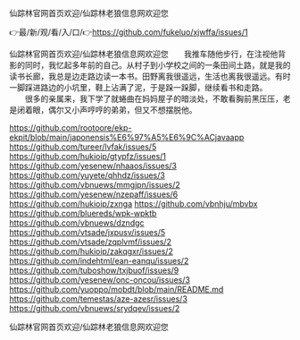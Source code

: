 仙踪林官网首页欢迎/仙踪林老狼信息网欢迎您

👉最/新/观/看/入/口/👉https://github.com/fukeluo/xjwffa/issues/1

仙踪林官网首页欢迎/仙踪林老狼信息网欢迎您　　我推车随他步行，在注视他背影的同时，我忆起多年前的自己。从村子到小学校之间的一条田间土路，就是我的读书长廊，我总是边走路边读一本书。田野离我很遥远，生活也离我很遥远。有时一脚踩进路边的小坑里，鞋上沾满了泥，于是跺一跺脚，继续看书和走路。
　　很多的亲属来，我下学了就蜷曲在妈妈屋子的暗淡处，不敢看胸前黑压压，老是闭着眼，偶尔又小声哼哼的弟弟，但又不想摆脱他。


https://github.com/rootoore/ekp-ekpit/blob/main/japonensis%E6%97%A5%E6%9C%ACjavaapp
https://github.com/tureer/lvfak/issues/5
https://github.com/hukioip/gtypfz/issues/1
https://github.com/yesenew/nhaaos/issues/3
https://github.com/yuyete/qhhdz/issues/3
https://github.com/vbnuews/mmgjpn/issues/2
https://github.com/yesenew/nzepaff/issues/6
https://github.com/hukioip/zxnga
https://github.com/vbnhju/mbvbx
https://github.com/bluereds/wpk-wpktb
https://github.com/vbnuews/dzndgc
https://github.com/vtsade/jxpusv/issues/5
https://github.com/vtsade/zqplvmf/issues/2
https://github.com/hukioip/zakqgxr/issues/2
https://github.com/indehtml/ean-eanqu/issues/2
https://github.com/tuboshow/txjbuof/issues/9
https://github.com/yesenew/onc-oncou/issues/3
https://github.com/yuoppo/mobdt/blob/main/README.md
https://github.com/temestas/aze-azesr/issues/3
https://github.com/vbnuews/srydqev/issues/2

仙踪林官网首页欢迎/仙踪林老狼信息网欢迎您
